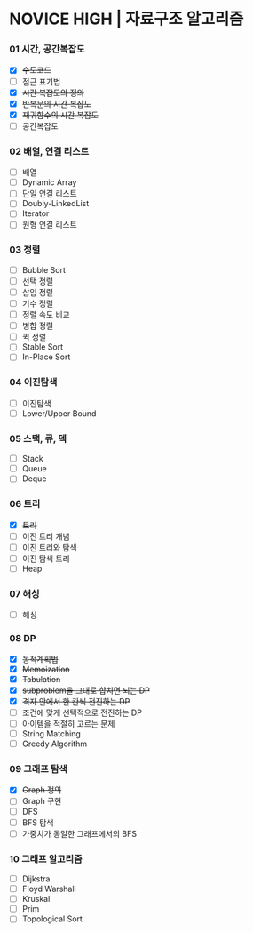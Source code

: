 # NOVICE HIGH | 자료구조 알고리즘

### 01 시간, 공간복잡도
- [x] ~~수도코드~~
- [ ] 점근 표기법
- [x] ~~시간 복잡도의 정의~~
- [x] ~~반복문의 시간 복잡도~~
- [x] ~~재귀함수의 시간 복잡도~~
- [ ] 공간복잡도

### 02 배열, 연결 리스트
- [ ] 배열
- [ ] Dynamic Array
- [ ] 단일 연결 리스트
- [ ] Doubly-LinkedList
- [ ] Iterator
- [ ] 원형 연결 리스트

### 03 정렬
- [ ] Bubble Sort
- [ ] 선택 정렬
- [ ] 삽입 정렬
- [ ] 기수 정렬
- [ ] 정렬 속도 비교
- [ ] 병합 정렬
- [ ] 퀵 정렬
- [ ] Stable Sort
- [ ] In-Place Sort

### 04 이진탐색
- [ ] 이진탐색
- [ ] Lower/Upper Bound

### 05 스택, 큐, 덱
- [ ] Stack
- [ ] Queue
- [ ] Deque
      
### 06 트리
- [x] ~~트리~~
- [ ] 이진 트리 개념
- [ ] 이진 트리와 탐색
- [ ] 이진 탐색 트리
- [ ] Heap
      
### 07 해싱
- [ ] 해싱
      
### 08 DP
- [x] ~~동적계획법~~
- [x] ~~Memoization~~
- [x] ~~Tabulation~~
- [x] ~~subproblem을 그대로 합치면 되는 DP~~
- [x] ~~격자 안에서 한 칸씩 전진하는 DP~~
- [ ] 조건에 맞게 선택적으로 전진하는 DP
- [ ] 아이템을 적절히 고르는 문제
- [ ] String Matching
- [ ] Greedy Algorithm
      
### 09 그래프 탐색
- [x] ~~Graph 정의~~
- [ ] Graph 구현
- [ ] DFS
- [ ] BFS 탐색
- [ ] 가중치가 동일한 그래프에서의 BFS

### 10 그래프 알고리즘
- [ ] Dijkstra
- [ ] Floyd Warshall
- [ ] Kruskal
- [ ] Prim
- [ ] Topological Sort
